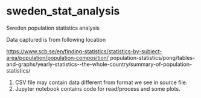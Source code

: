 # sweden_stat_analysis
Sweden population statistics analysis

Data captured is from following location

https://www.scb.se/en/finding-statistics/statistics-by-subject-area/population/population-composition/
population-statistics/pong/tables-and-graphs/yearly-statistics--the-whole-country/summary-of-population-statistics/

1. CSV file may contain data different from format we see in source file.
2. Jupyter notebook contains code for read/process and some plots.


